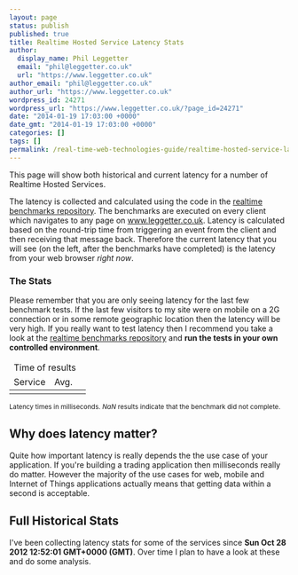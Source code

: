 ```yaml
---
layout: page
status: publish
published: true
title: Realtime Hosted Service Latency Stats
author:
  display_name: Phil Leggetter
  email: "phil@leggetter.co.uk"
  url: "https://www.leggetter.co.uk"
author_email: "phil@leggetter.co.uk"
author_url: "https://www.leggetter.co.uk"
wordpress_id: 24271
wordpress_url: "https://www.leggetter.co.uk/?page_id=24271"
date: "2014-01-19 17:03:00 +0000"
date_gmt: "2014-01-19 17:03:00 +0000"
categories: []
tags: []
permalink: /real-time-web-technologies-guide/realtime-hosted-service-latency/
---
```


<p>This page will show both historical and current latency for a number of Realtime Hosted Services.</p>
<p>The latency is collected and calculated using the code in the <a href="https://github.com/leggetter/realtime-benchmarks">realtime benchmarks repository</a>. The benchmarks are executed on every client which navigates to any page on <a href="https://www.leggetter.co.uk">www.leggetter.co.uk</a>. Latency is calculated based on the round-trip time from triggering an event from the client and then receiving that message back. Therefore the current latency that you will see (on the left, after the benchmarks have completed) is the latency from your web browser <em>right now</em>.</p>

<h3>The Stats</h3>
<p>Please remember that you are only seeing latency for the last few benchmark tests. If the last few visitors to my site were on mobile on a 2G connection or in some remote geographic location then the latency will be very high. If you really want to test latency then I recommend you take a look at the <a href="https://github.com/leggetter/realtime-benchmarks">realtime benchmarks repository</a> and <strong>run the tests in your own controlled environment</strong>.</p>

<table id="results" class="latency-results">
  <thead>
    <tr>
      <td class="times-label" colspan="8">
        Time of results
      </td>
    </tr>
    <tr>
      <td>Service</td>
      <td>Avg.</td>
      <!-- ko foreach: latencyTimestamps -->
      <td class="result-time" data-bind="fromNow: $data, flash"></td>
      <!-- /ko -->
    </tr>
  </thead>
  <tbody data-bind="foreach: latencyResults">
    <tr>
      <td class="service-name">
        <a data-bind="attr: {href:info.url}, text: info.displayName"></a>
      </td>
      <td class="avg-service-latency" data-bind="text:avg"></td>
      <!-- ko foreach: latency -->
      <td class="result" data-bind="text: $data, flash"></td>
      <!-- /ko -->
    </tr>
  </tbody>
</table>
<p><small>Latency times in milliseconds. <em>NaN</em> results indicate that the benchmark did not complete.</small></p>

<h2>Why does latency matter?</h2>

<p>Quite how important latency is really depends the the use case of your application. If you're building a trading application then milliseconds really do matter. However the majority of the use cases for web, mobile and Internet of Things applications actually means that getting data within a second is acceptable.</p>
<h2>Full Historical Stats</h2>
<p>I've been collecting latency stats for some of the services since <strong>Sun Oct 28 2012 12:52:01 GMT+0000 (GMT)</strong>. Over time I plan to have a look at these and do some analysis.</p>

<script src="//cdnjs.cloudflare.com/ajax/libs/knockout/3.1.0/knockout-min.js"></script>
<script src="//realtime-latency-stats.herokuapp.com/realtime/client.js"></script>
<script src="//cdnjs.cloudflare.com/ajax/libs/moment.js/2.6.0/moment.min.js"></script>
<script src="//leggetter.github.io/realtime-benchmarks-reporting/public/reporter.js"></script>
<link href="//leggetter.github.io/realtime-benchmarks-reporting/public/styles.css" rel="stylesheet" />
